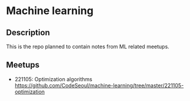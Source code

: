 # Machine learning

## Description

This is the repo planned to contain notes from ML related meetups.

## Meetups

- 221105: Optimization algorithms  
https://github.com/CodeSeoul/machine-learning/tree/master/221105-optimization
